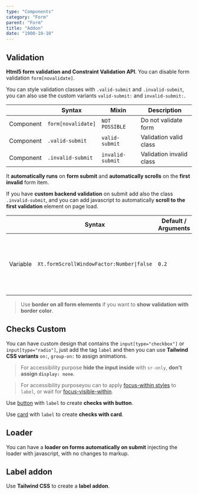```yaml
---
type: "Components"
category: "Form"
parent: "Form"
title: "Addon"
date: "1900-10-10"
---
```


## Validation

**Html5 form validation and Constraint Validation API**. You can disable form validation `form[novalidate]`.

You can style validation classes with `.valid-submit` and `.invalid-submit`, you can also use the custom variants `valid-submit:` and `invalid-submit:`.

<div class="xt-overflow-sub overflow-y-hidden overflow-x-scroll my-5 xt-my-auto w-full">

|                      | Syntax                          | Mixin            | Description                   |
| ----------------------- | ----------------------------------------- | -----------------------------| ----------------------------- |
| Component                  | `form[novalidate]`                     | `NOT POSSIBLE`                | Do not validate form            |
| Component                  | `.valid-submit`                     | `valid-submit`                | Validation valid class            |
| Component                  | `.invalid-submit`                     | `invalid-submit`                | Validation invalid class            |

</div>

It **automatically runs** on **form submit** and **automatically scrolls** on the **first invalid** form item.

If you have **custom backend validation** on submit add also the class `.invalid-submit`, and you can add javascript to automatically **scroll to the first validation** element on page load.

<div class="xt-overflow-sub overflow-y-hidden overflow-x-scroll my-5 xt-my-auto w-full">

|                         | Syntax                                    | Default / Arguments                       | Description                   |
| ----------------------- | ----------------------------------------- | ----------------------------- | ----------------------------- |
| Variable                  | `Xt.formScrollWindowFactor:Number\|false`              | `0.2`        | A number from `0` to `1` of the **window height factor to scroll to** on validation              |

</div>

> Use **border on all form elements** if you want to **show validation with border color**.

<demo>
  <div class="gatsby_demo_item" data-iframe="demos/components/form/validation">
  </div>
</demo>

## Checks Custom

You can have custom design that contains the `input[type="checkbox"]` or `input[type="radio"]`, just add the tag `label` and then you can use **Tailwind CSS variants** `on:`, `group-on:` to assign animations.

> For accessibility purpose **hide the input inside** with `sr-only`, **don't assign `display: none`**.

> For accessibility purposeyou can to apply [focus-within styles](https://tailwindcss.com/docs/hover-focus-and-other-states#focus-within) to `label`, or wait for [focus-visible-within](https://github.com/WICG/focus-visible/issues/151).

Use [button](/components/button) with `label` to create **checks with button**.

<demo>
  <demoinline src="demos/components/form/checks-button">
  </demoinline>
</demo>

Use [card](/components/card) with `label` to create **checks with card**.

<demo>
  <demoinline src="demos/components/form/checks-card">
  </demoinline>
</demo>

## Loader

You can have a **loader on forms automatically on submit** injecting the loader with javascript, with no changes to markup.

<demo>
  <demoinline src="demos/components/form/loader-spinner">
  </demoinline>
  <demoinline src="demos/components/form/loader-filler">
  </demoinline>
</demo>

## Label addon

Use **Tailwind CSS** to create a **label addon**.

<demo>
  <demoinline src="demos/components/form/label-addon">
  </demoinline>
</demo>
